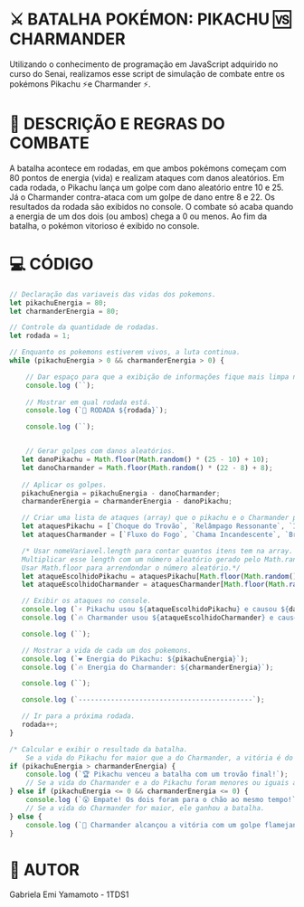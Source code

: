 # ⚔️ BATALHA POKÉMON: PIKACHU 🆚 CHARMANDER

Utilizando o conhecimento de programação em JavaScript adquirido no curso do Senai, realizamos esse script de simulação de combate entre os pokémons Pikachu ⚡e Charmander ⚡.

# 📝 DESCRIÇÃO E REGRAS DO COMBATE

A batalha acontece em rodadas, em que ambos pokémons começam com 80 pontos de energia (vida) e realizam ataques com danos aleatórios.
Em cada rodada, o Pikachu lança um golpe com dano aleatório entre 10 e 25. Já o Charmander contra-ataca com um golpe de dano entre 8 e 22. Os resultados da rodada são exibidos no console.
O combate só acaba quando a energia de um dos dois (ou ambos) chega a 0 ou menos.
Ao fim da batalha, o pokémon vitorioso é exibido no console.

# 💻 CÓDIGO

```javascript
// Declaração das variaveis das vidas dos pokemons.
let pikachuEnergia = 80;
let charmanderEnergia = 80;

// Controle da quantidade de rodadas.
let rodada = 1;

// Enquanto os pokemons estiverem vivos, a luta continua.
while (pikachuEnergia > 0 && charmanderEnergia > 0) {

    // Dar espaço para que a exibição de informações fique mais limpa no console.
    console.log (``);
    
    // Mostrar em qual rodada está.
    console.log (`🔁 RODADA ${rodada}`);

    console.log (``);


    // Gerar golpes com danos aleatórios.
   let danoPikachu = Math.floor(Math.random() * (25 - 10) + 10);
   let danoCharmander = Math.floor(Math.random() * (22 - 8) + 8);
   
   // Aplicar os golpes.
   pikachuEnergia = pikachuEnergia - danoCharmander;
   charmanderEnergia = charmanderEnergia - danoPikachu;

   // Criar uma lista de ataques (array) que o pikachu e o Charmander podem fazer.
   let ataquesPikachu = [`Choque do Trovão`, `Relâmpago Ressonante`, `Investida Trovejante`];
   let ataquesCharmander = [`Fluxo do Fogo`, `Chama Incandescente`, `Brasas Ardentes`];

   /* Usar nomeVariavel.length para contar quantos itens tem na array.
   Multiplicar esse length com um número aleatório gerado pelo Math.random.
   Usar Math.floor para arrendondar o número aleatório.*/
   let ataqueEscolhidoPikachu = ataquesPikachu[Math.floor(Math.random() * ataquesPikachu.length)];
   let ataqueEscolhidoCharmander = ataquesCharmander[Math.floor(Math.random() * ataquesCharmander.length)];

   // Exibir os ataques no console.
   console.log (`⚡ Pikachu usou ${ataqueEscolhidoPikachu} e causou ${danoPikachu} de dano!`);
   console.log (`🔥 Charmander usou ${ataqueEscolhidoCharmander} e causou ${danoCharmander} de dano!`);

   console.log (``);

   // Mostrar a vida de cada um dos pokemons.
   console.log (`❤️ Energia do Pikachu: ${pikachuEnergia}`);
   console.log (`🔥 Energia do Charmander: ${charmanderEnergia}`);

   console.log (``);

   console.log (`-------------------------------------------`);

   // Ir para a próxima rodada.
   rodada++;
}

/* Calcular e exibir o resultado da batalha.
    Se a vida do Pikachu for maior que a do Charmander, a vitória é do Pikachu. */
if (pikachuEnergia > charmanderEnergia) {
    console.log (`🏆 Pikachu venceu a batalha com um trovão final!`);
    // Se a vida do Charmander e a do Pikachu foram menores ou iguais a 0, houve um empate.
} else if (pikachuEnergia <= 0 && charmanderEnergia <= 0) {
    console.log (`😮 Empate! Os dois foram para o chão ao mesmo tempo!`);
    // Se a vida do Charmander for maior, ele ganhou a batalha.
} else {
    console.log (`👑 Charmander alcançou a vitória com um golpe flamejante!`);
}
```

# 👩 AUTOR

Gabriela Emi Yamamoto - 1TDS1
